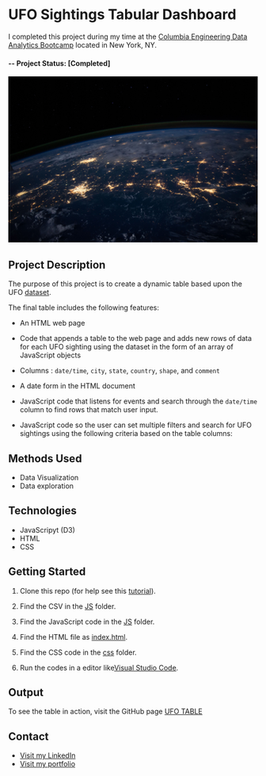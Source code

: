 ﻿# UFO Sightings Tabular Dashboard

I completed this project during my time at the [Columbia Engineering Data Analytics Bootcamp](https://bootcamp.cvn.columbia.edu/data/nyc/landing/?s=Google-Brand&pkw=%2Bdata%20%2Banalytics%20%2Bcolumbia&pcrid=392444639754&pmt=b&utm_source=google&utm_medium=cpc&utm_campaign=%5BS%5D_GRD_Data_Brand_ALL_NYC_BMM_New&utm_term=%2Bdata%20%2Banalytics%20%2Bcolumbia&utm_content=392444639754&s=google&k=%2Bdata%20%2Banalytics%20%2Bcolumbia&gclid=Cj0KCQiA2b7uBRDsARIsAEE9XpFH-2wU0-_7jtxCV_PCkGBR0prlyKtvpF2-nAWU1tO4oYci5h1QStsaAsg5EALw_wcB&gclsrc=aw.ds) located in New York, NY.

#### -- Project Status: [Completed]

![UFO Sighting](static/images/nasa.jpg)

## Project Description

The purpose of this project is to create a dynamic table based upon the UFO [dataset](https://github.com/CarolineDelva/UFOSightingsTabularDashboard-/blob/master/static/js/data.js). 

The final table includes the following features:

- An HTML web page 

- Code that appends a table to the web page and adds new rows of data for each UFO sighting using the dataset in the form of an array of JavaScript objects 

- Columns : `date/time`, `city`, `state`, `country`, `shape`, and `comment` 

- A date form in the HTML document 

- JavaScript code that listens for events and search through the `date/time` column to find rows that match user input.

- JavaScript code so the user can set multiple filters and search for UFO sightings using the following criteria based on the table columns:

 
## Methods Used
* Data Visualization
* Data exploration


## Technologies
* JavaScripyt (D3)
* HTML
* CSS


## Getting Started

1. Clone this repo (for help see this [tutorial](https://help.github.com/articles/cloning-a-repository/)).
2. Find the CSV in the [JS](https://github.com/CarolineDelva/UFOSightingsTabularDashboard-/blob/master/static/js/data.js) folder.

3. Find the JavaScript code in the [JS](https://github.com/CarolineDelva/UFOSightingsTabularDashboard-/blob/master/static/js/app2.js) folder.
4. Find the HTML file as [index.html](https://github.com/CarolineDelva/UFOSightingsTabularDashboard-/blob/master/index.html).
5. Find the CSS code in the [css](https://github.com/CarolineDelva/UFOSightingsTabularDashboard-/tree/master/static/css) folder.
4. Run the codes in a editor like[Visual Studio Code](https://code.visualstudio.com/).

## Output

To see the table in action, visit the GitHub page [UFO TABLE](https://carolinedelva.github.io/UFOSightingsTabularDashboard-/)




## Contact
* [Visit my LinkedIn](https://www.linkedin.com/in/caroline-delva-5184a172/) 
* [Visit my portfolio](https://carolinedelva.github.io/CarolineDelvaPortfolio/) 

